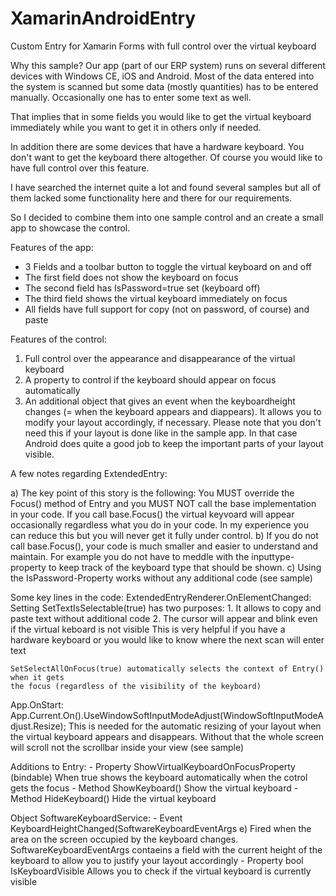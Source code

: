 # XamarinAndroidEntry
Custom Entry for Xamarin Forms with full control over the virtual keyboard

Why this sample?
Our app (part of our ERP system) runs on several different devices with Windows CE, 
iOS and Android. Most of the data entered into the system is scanned but some data
(mostly quantities) has to be entered manually. Occasionally one has to enter some 
text as well. 

That implies that in some fields you would like to get the virtual keyboard immediately
while you want to get it in others only if needed.

In addition there are some devices that have a hardware keyboard. You don't want to
get the keyboard there altogether. Of course you would like to have full control over
this feature.

I have searched the internet quite a lot and found several samples but all of them 
lacked some functionality here and there for our requirements.

So I decided to combine them into one sample control and an create a small app to 
showcase the control.


Features of the app:
- 3 Fields and a toolbar button to toggle the virtual keyboard on and off
- The first field does not show the keyboard on focus
- The second field has IsPassword=true set (keyboard off)
- The third field shows the virtual keyboard immediately on focus
- All fields have full support for copy (not on password, of course) and paste


Features of the control:
1. Full control over the appearance and disappearance of the virtual keyboard
2. A property to control if the keyboard should appear on focus automatically
3. An additional object that gives an event when the keyboardheight changes
(= when the keyboard appears and diappears). It allows you to modify your
layout accordingly, if necessary. Please note that you don't need this if your
layout is done like in the sample app. In that case Android does quite a good
job to keep the important parts of your layout visible.


A few notes regarding ExtendedEntry:

a) The key point of this story is the following:
You MUST override the Focus() method of Entry and you MUST NOT call the base
implementation in your code. If you call base.Focus() the virtual keyvoard
will appear occasionally regardless what you do in your code. In my experience
you can reduce this but you will never get it fully under control.
b) If you do not call base.Focus(), your code is much smaller and easier to 
understand and maintain. For example you do not have to meddle with the
inputtype-property to keep track of the keyboard type that should be shown.
c) Using the IsPassword-Property works without any additional code (see sample)


Some key lines in the code:
ExtendedEntryRenderer.OnElementChanged:
	Setting SetTextIsSelectable(true) has two purposes:
	1. It allows to copy and paste text without additional code
	2. The cursor will appear and blink even if the virtual keboard is not visible
	   This is very helpful if you have a hardware keyboard or you would like to know
	   where the next scan will enter text

	SetSelectAllOnFocus(true) automatically selects the context of Entry() when it gets 
	the focus (regardless of the visibility of the keyboard)

App.OnStart:
	App.Current.On<Android>().UseWindowSoftInputModeAdjust(WindowSoftInputModeAdjust.Resize);
	This is needed for the automatic resizing of your layout when the virtual keyboard appears 
	and disappears. Without that the whole screen will scroll not the scrollbar inside your
	view (see sample)

Additions to Entry:
	- Property ShowVirtualKeyboardOnFocusProperty (bindable)
	  When true shows the keyboard automatically when the cotrol gets the focus
	- Method ShowKeyboard()
	  Show the virtual keyboard
	- Method HideKeyboard()
	  Hide the virtual keyboard

Object SoftwareKeyboardService:
	- Event KeyboardHeightChanged(SoftwareKeyboardEventArgs e)
	  Fired when the area on the screen occupied by the keyboard changes.
	  SoftwareKeyboardEventArgs contaeins a field with the current height of the keyboard
	  to allow you to justify your layout accordingly
	- Property bool IsKeyboardVisible
	  Allows you to check if the virtual keyboard is currently visible
